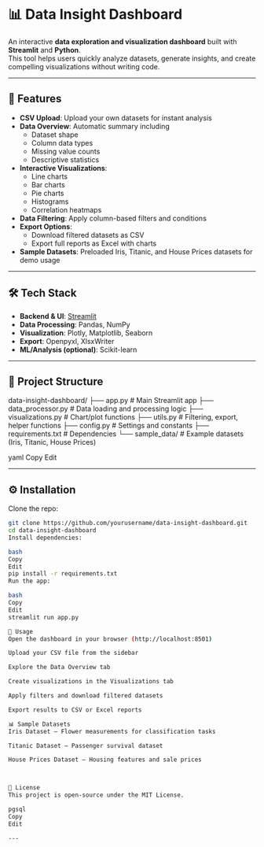 # 📊 Data Insight Dashboard

An interactive **data exploration and visualization dashboard** built with **Streamlit** and **Python**.  
This tool helps users quickly analyze datasets, generate insights, and create compelling visualizations without writing code.

---

## 🚀 Features

- **CSV Upload**: Upload your own datasets for instant analysis  
- **Data Overview**: Automatic summary including  
  - Dataset shape  
  - Column data types  
  - Missing value counts  
  - Descriptive statistics  
- **Interactive Visualizations**:  
  - Line charts  
  - Bar charts  
  - Pie charts  
  - Histograms  
  - Correlation heatmaps  
- **Data Filtering**: Apply column-based filters and conditions  
- **Export Options**:  
  - Download filtered datasets as CSV  
  - Export full reports as Excel with charts  
- **Sample Datasets**: Preloaded Iris, Titanic, and House Prices datasets for demo usage  

---

## 🛠️ Tech Stack

- **Backend & UI**: [Streamlit](https://streamlit.io/)  
- **Data Processing**: Pandas, NumPy  
- **Visualization**: Plotly, Matplotlib, Seaborn  
- **Export**: Openpyxl, XlsxWriter  
- **ML/Analysis (optional)**: Scikit-learn  

---

## 📂 Project Structure

data-insight-dashboard/
├── app.py # Main Streamlit app
├── data_processor.py # Data loading and processing logic
├── visualizations.py # Chart/plot functions
├── utils.py # Filtering, export, helper functions
├── config.py # Settings and constants
├── requirements.txt # Dependencies
└── sample_data/ # Example datasets (Iris, Titanic, House Prices)

yaml
Copy
Edit

---

## ⚙️ Installation

Clone the repo:

```bash
git clone https://github.com/yourusername/data-insight-dashboard.git
cd data-insight-dashboard
Install dependencies:

bash
Copy
Edit
pip install -r requirements.txt
Run the app:

bash
Copy
Edit
streamlit run app.py

📖 Usage
Open the dashboard in your browser (http://localhost:8501)

Upload your CSV file from the sidebar

Explore the Data Overview tab

Create visualizations in the Visualizations tab

Apply filters and download filtered datasets

Export results to CSV or Excel reports

📊 Sample Datasets
Iris Dataset – Flower measurements for classification tasks

Titanic Dataset – Passenger survival dataset

House Prices Dataset – Housing features and sale prices



📜 License
This project is open-source under the MIT License.

pgsql
Copy
Edit

---

